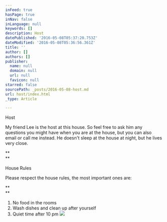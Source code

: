 ```yaml
---
inFeed: true
hasPage: true
inNav: false
inLanguage: null
keywords: []
description: Host
datePublished: '2016-05-08T05:37:20.753Z'
dateModified: '2016-05-08T05:36:56.361Z'
title: ''
author: []
authors: []
publisher:
  name: null
  domain: null
  url: null
  favicon: null
starred: false
sourcePath: _posts/2016-05-08-host.md
url: host/index.html
_type: Article

---
```

Host

My friend Lee is the host at this house. So feel free to ask him any questions you might have when you are at the house, but you can also email or call me instead. He doesn't sleep at the house at night, but he lives very close.

**  
**

House Rules

Please respect the house rules, the most important ones are:

**  
**

1. No food in the rooms
2. Wash dishes and clean up after yourself
3. Quiet time after 10 pm
![](https://the-grid-user-content.s3-us-west-2.amazonaws.com/2e431c54-587e-48aa-9ffc-44a6ae393aad.jpg)